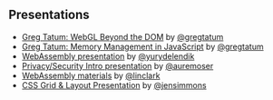 ## Presentations

* [Greg Tatum: WebGL Beyond the DOM](https://github.com/gregtatum/talk-webgl-beyond-dom) by [@gregtatum](https://twitter.com/TatumCreative) 
* [Greg Tatum: Memory Management in JavaScript](https://github.com/gregtatum/talk-memory) by [@gregtatum](https://twitter.com/TatumCreative) 
* [WebAssembly presentation](https://people-mozilla.org/~ydelendik/presentations/roadshow2017/slides/) by [@yurydelendik](https://github.com/yurydelendik)
* [Privacy/Security Intro presentation](https://mzl.la/roadshow-nyc) by [@auremoser](https://github.com/auremoser)
* [WebAssembly materials](https://hacks.mozilla.org/2017/02/a-cartoon-intro-to-webassembly/) by [@linclark](https://twitter.com/linclark)
* [CSS Grid & Layout Presentation](https://speakerdeck.com/jensimmons) by [@jensimmons](https://twitter.com/jensimmons)

